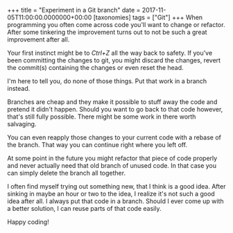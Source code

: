 +++
title = "Experiment in a Git branch"
date = 2017-11-05T11:00:00.0000000+00:00
[taxonomies]
tags = ["Git"]
+++
When programming you often come across code you'll want to change or refactor. After some tinkering the improvement turns out to not be such a great improvement after all.

Your first instinct might be to *Ctrl+Z* all the way back to safety. If you've been committing the changes to git, you might discard the changes, revert the commit(s) containing the changes or even reset the head.

I'm here to tell you, do none of those things. Put that work in a branch instead.

Branches are cheap and they make it possible to stuff away the code and pretend it didn't happen. Should you want to go back to that code however, that's still fully possible. There might be some work in there worth salvaging.

You can even reapply those changes to your current code with a rebase of the branch. That way you can continue right where you left off.

At some point in the future you might refactor that piece of code properly and never actually need that old branch of unused code. In that case you can simply delete the branch all together.

I often find myself trying out something new, that I think is a good idea. After sinking in maybe an hour or two to the idea, I realize it's not such a good idea after all. I always put that code in a branch. Should I ever come up with a better solution, I can reuse parts of that code easily.

Happy coding!
